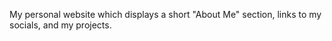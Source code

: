 My personal website which displays a short "About Me" section, links to my socials, and my projects. 
